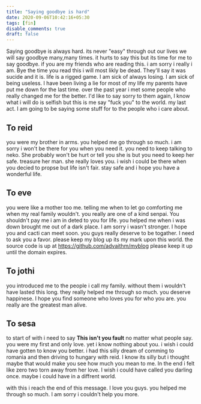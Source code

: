 ```yaml
---
title: "Saying goodbye is hard"
date: 2020-09-06T10:42:16+05:30
tags: [fin]
disable_comments: true 
draft: false
---
```

Saying goodbye is always hard. its never "easy" through out our lives we will say goodbye many,many times. it hurts to say this but its time for me to say goodbye. if you are my friends who are reading this. i am sorry i really i am. Bye the time you read this i will most likly be dead. They'll say it was  sucide and it is. life is a rigged game. I am sick of always losing. I am sick of being useless. I have been living a lie for most of my life my parents have put me down for the last time. over the past year i met some people who really changed me for the better. I'd like to say sorry to them again, I know what i will do is selfish but this is me say "fuck you" to the world. my last act. I am going to be saying some stuff for to the people who i care about.

## To reid

you were my brother in arms. you helped me go through so much. i am sorry i won't be there for you when you need it. you need to keep talking to neko. She probably won't be hurt or tell you she is but you need to keep her safe. treasure her man. she really loves you. i wish i could be there when you decied to propse but life isn't fair. stay safe and i hope you have a wonderful life.

## To eve

you were like a mother too me. telling me when to let go comforting me when my real family wouldn't. you really are one of a kind senpai. You shouldn't pay me i am in deted to you for life. you helped me when i was down brought me out of a dark place. I am sorry i wasn't stronger. I hope you and cacti can meet soon. you guys  really deserve to be togather. I need to ask you a favor. please keep my blog up its my mark upon this world. the source code is up at <https://github.com/advaithm/myblog> please keep it up until the domain expires.

## To jothi

you introduced me to the people i call my family. without them i wouldn't have lasted this long. they really helped me through so much. you deserve happinese. I hope you find someone who loves you for who you are. you really are the greatest man alive.

## To sesa

to start of with i need to say __This isn't you fault__ no matter what people say. you were my first and only love. yet i know nothing about you. i wish i could have gotten to know you better. i had this silly dream of comming to romania and then driving to hungary with reid. I know its silly but i thought maybe that would make you see how much you mean to me. In the end i felt like zero two torn away from her love. I wish i could have called you darling once. maybe i could have in a diffrent world.

with this i reach the end of this message. I love you guys. you helped me through so much. I am sorry i couldn't help you more.